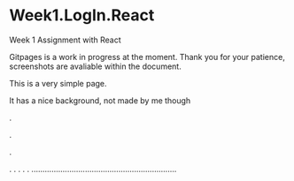 
# Week1.LogIn.React
Week 1 Assignment with React

Gitpages is a work in progress at the moment. Thank you for your patience, screenshots are avaliable within the document.

This is a very simple page.


It has a nice background, not made by me though 






.


.


.



.
.
.
.
.
.................................................................
